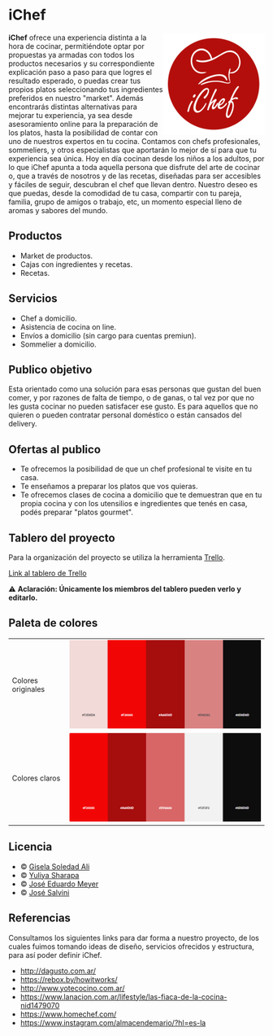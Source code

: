 # iChef
<img align="right" title="Logo iChef" alt="Logo iChef" src="./public/iChef-Definitivo-Web.png" width="200"/>

**iChef** ofrece una experiencia distinta a la hora de cocinar, permitiéndote optar por propuestas ya armadas con todos los productos necesarios y su correspondiente explicación paso a paso para que logres el resultado esperado, o puedas crear tus propios platos seleccionando tus ingredientes preferidos en nuestro "market".
Además encontrarás distintas alternativas para mejorar tu experiencia, ya sea desde asesoramiento online para la preparación de los platos, hasta la posibilidad de contar con uno de nuestros expertos en tu cocina. Contamos con chefs profesionales, sommeliers, y otros especialistas que aportarán lo mejor de sí para que tu experiencia sea única.
Hoy en día cocinan desde los niños a los adultos, por lo que iChef apunta a toda aquella persona que disfrute del arte de cocinar o, que a través de nosotros y de las recetas, diseñadas para ser accesibles y fáciles de seguir, descubran el chef que llevan dentro.
Nuestro deseo es que puedas, desde la comodidad de tu casa, compartir con tu pareja, familia, grupo de amigos o trabajo, etc, un momento especial lleno de aromas y sabores del mundo.

## Productos

 - Market de productos.
 - Cajas con ingredientes y recetas.
 - Recetas.

## Servicios

 - Chef a domicilio.
 - Asistencia de cocina on line.
 - Envíos a domicilio (sin cargo para cuentas premiun).
 - Sommelier a domicilio.

## Publico objetivo

Esta orientado como una solución para esas personas que gustan del buen comer, y por razones de falta de tiempo, o de ganas, o tal vez por que no les gusta cocinar no pueden satisfacer ese gusto. Es para aquellos que no quieren o pueden contratar personal doméstico o están cansados del delivery.

## Ofertas al publico

- Te ofrecemos la posibilidad de que un chef profesional te visite en tu casa.
- Te enseñamos a preparar los platos que vos quieras.
- Te ofrecemos clases de cocina a domicilio que te demuestran que en tu propia cocina y con los utensilios e ingredientes que tenés en casa, podés preparar "platos gourmet".

## Tablero del proyecto

Para la organización del proyecto se utiliza la herramienta [Trello](https://trello.com/es).

 [Link al tablero de Trello](https://trello.com/b/x1z0XHNE)

⚠ **Aclaración: Únicamente los miembros del tablero pueden verlo y editarlo.**

## Paleta de colores

<table>
    <tr>
        <td>Colores originales</td>
        <td align="left">
            <img alt="Paleta colores originales" src="./public/paleta_original.png" width="600"/>
        </td>
    </tr>
    <tr>
        <td>Colores claros</td>
        <td align="left">
            <img alt="Paleta colores claros" src="./public/paleta_claros.png" width="600"/>
        </td>
    </tr>
</table>

## Licencia

* &copy; [Gisela Soledad Ali][author1]
* &copy; [Yuliya Sharapa][author2]
* &copy; [José Eduardo Meyer][author3]
* &copy; [José Salvini][author4]

[author1]: https://github.com/Gise09
[author2]: https://github.com/yuliya-sharapa
[author3]: https://github.com/joseemeyer
[author4]: https://github.com/josesalvini

## Referencias
Consultamos los siguientes links para dar forma a nuestro proyecto, de los cuales fuimos tomando ideas de diseño, servicios ofrecidos y estructura, para así poder definir iChef.
 - http://dagusto.com.ar/
 - https://rebox.by/howitworks/
 - http://www.yotecocino.com.ar/
 - https://www.lanacion.com.ar/lifestyle/las-fiaca-de-la-cocina-nid1479070
 - https://www.homechef.com/
 - https://www.instagram.com/almacendemario/?hl=es-la